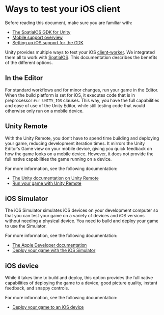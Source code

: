 # Ways to test your iOS client

Before reading this document, make sure you are familiar with:

  * [The SpatialOS GDK for Unity]({{urlRoot}}/content/intro-reference)
  * [Mobile support overview]({{urlRoot}}/content/mobile/overview)
  * [Setting up iOS support for the GDK]({{urlRoot}}/content/mobile/ios/setup)

Unity provides multiple ways to test your iOS [client-worker]({{urlRoot}}/content/glossary#client-worker). We integrated them all to work with [SpatialOS]({{urlRoot}}/content/glossary#spatialos-runtime). This documentation describes the benefits of the different options.

## In the Editor
For standard workflows and for minor changes, run your game in the Editor. When the build platform is set for iOS, it executes code that is in preprocessor `#if UNITY_IOS` clauses. This way, you have the full capabilities and ease of use of the Unity Editor, while still testing code that would otherwise only run on a mobile device.

## Unity Remote

With the Unity Remote, you don’t have to spend time building and deploying your game, reducing development iteration times. It mirrors the Unity Editor’s Game view on your mobile device, giving you quick feedback on how the game looks on a mobile device. However, it does not provide the full native capabilities the game running on a device.

For more information, see the following documentation:

  * [The Unity documentation on Unity Remote](https://docs.unity3d.com/Manual/UnityRemote5.html)
  * [Run your game with Unity Remote]({{urlRoot}}/content/mobile/ios/local-deploy#connecting-your-ios-device-to-a-local-deployment-using-unity-remote)

## iOS Simulator

The iOS Simulator simulates iOS devices on your development computer so that you can test your game on a variety of devices and iOS versions without needing a physical device. You need to build and deploy your game to use the Simulator.

For more information, see the following documentation:

  * [The Apple Developer documentation](https://developer.apple.com/library/archive/documentation/IDEs/Conceptual/simulator_help_topics/Chapter/Chapter.html)
  * [Deploy your game with the iOS Simulator]({{urlRoot}}/content/mobile/ios/local-deploy#connecting-your-ios-simulator-to-a-local-deployment)

## iOS device

While it takes time to build and deploy, this option provides the full native capabilities of deploying the game to a device; good picture quality, instant feedback, and snappy controls.

For more information, see the following documentation:

  * [Deploy your game to an iOS device]({{urlRoot}}/content/mobile/ios/local-deploy#connecting-your-ios-device-to-a-local-deployment)

